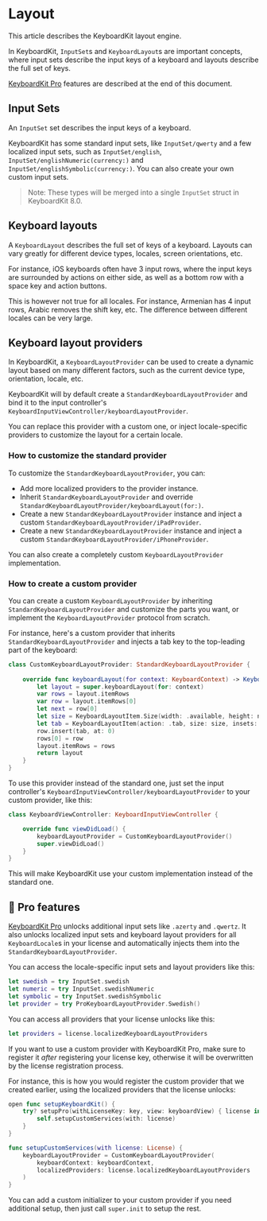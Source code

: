 # Layout

This article describes the KeyboardKit layout engine. 

In KeyboardKit, ``InputSet``s and ``KeyboardLayout``s are important concepts, where input sets describe the input keys of a keyboard and layouts describe the full set of keys. 

[KeyboardKit Pro][Pro] features are described at the end of this document.



## Input Sets

An ``InputSet`` set describes the input keys of a keyboard.

KeyboardKit has some standard input sets, like ``InputSet/qwerty`` and a few localized input sets, such as ``InputSet/english``, ``InputSet/englishNumeric(currency:)`` and ``InputSet/englishSymbolic(currency:)``. You can also create your own custom input sets.

> Note: These types will be merged into a single `InputSet` struct in KeyboardKit 8.0. 



## Keyboard layouts

A ``KeyboardLayout`` describes the full set of keys of a keyboard. Layouts can vary greatly for different device types, locales, screen orientations, etc. 

For instance, iOS keyboards often have 3 input rows, where the input keys are surrounded by actions on either side, as well as a bottom row with a space key and action buttons. 

This is however not true for all locales. For instance, Armenian has 4 input rows, Arabic removes the shift key, etc. The difference between different locales can be very large. 



## Keyboard layout providers

In KeyboardKit, a ``KeyboardLayoutProvider`` can be used to create a dynamic layout based on many different factors, such as the current device type, orientation, locale, etc. 

KeyboardKit will by default create a ``StandardKeyboardLayoutProvider`` and bind it to the input controller's ``KeyboardInputViewController/keyboardLayoutProvider``. 

You can replace this provider with a custom one, or inject locale-specific providers to customize the layout for a certain locale.


### How to customize the standard provider

To customize the ``StandardKeyboardLayoutProvider``, you can:

* Add more localized providers to the provider instance. 
* Inherit ``StandardKeyboardLayoutProvider`` and override ``StandardKeyboardLayoutProvider/keyboardLayout(for:)``.
* Create a new ``StandardKeyboardLayoutProvider`` instance and inject a custom ``StandardKeyboardLayoutProvider/iPadProvider``.
* Create a new ``StandardKeyboardLayoutProvider`` instance and inject a custom ``StandardKeyboardLayoutProvider/iPhoneProvider``.

You can also create a completely custom ``KeyboardLayoutProvider`` implementation.


### How to create a custom provider

You can create a custom ``KeyboardLayoutProvider`` by inheriting ``StandardKeyboardLayoutProvider`` and customize the parts you want, or implement the ``KeyboardLayoutProvider`` protocol from scratch.

For instance, here's a custom provider that inherits ``StandardKeyboardLayoutProvider`` and injects a tab key to the top-leading part of the keyboard:

```swift
class CustomKeyboardLayoutProvider: StandardKeyboardLayoutProvider {
    
    override func keyboardLayout(for context: KeyboardContext) -> KeyboardLayout {
        let layout = super.keyboardLayout(for: context)
        var rows = layout.itemRows
        var row = layout.itemRows[0]
        let next = row[0]
        let size = KeyboardLayoutItem.Size(width: .available, height: next.size.height)
        let tab = KeyboardLayoutItem(action: .tab, size: size, insets: next.insets)
        row.insert(tab, at: 0)
        rows[0] = row
        layout.itemRows = rows
        return layout
    }
}
```

To use this provider instead of the standard one, just set the input controller's ``KeyboardInputViewController/keyboardLayoutProvider`` to your custom provider, like this:

```swift
class KeyboardViewController: KeyboardInputViewController {

    override func viewDidLoad() {
        keyboardLayoutProvider = CustomKeyboardLayoutProvider()
        super.viewDidLoad()
    }
}
```

This will make KeyboardKit use your custom implementation instead of the standard one.



## 👑 Pro features

[KeyboardKit Pro][Pro] unlocks additional input sets like `.azerty` and `.qwertz`. It also unlocks localized input sets and keyboard layout providers for all ``KeyboardLocale``s  in your license and automatically injects them into the ``StandardKeyboardLayoutProvider``.

You can access the locale-specific input sets and layout providers like this:

```swift
let swedish = try InputSet.swedish
let numeric = try InputSet.swedishNumeric
let symbolic = try InputSet.swedishSymbolic
let provider = try ProKeyboardLayoutProvider.Swedish()
```

You can access all providers that your license unlocks like this:

```swift
let providers = license.localizedKeyboardLayoutProviders
```

If you want to use a custom provider with KeyboardKit Pro, make sure to register it *after* registering your license key, otherwise it will be overwritten by the license registration process.

For instance, this is how you would register the custom provider that we created earlier, using the localized providers that the license unlocks:

```swift
open func setupKeyboardKit() {
    try? setupPro(withLicenseKey: key, view: keyboardView) { license in
        self.setupCustomServices(with: license)
    }
}

func setupCustomServices(with license: License) {
    keyboardLayoutProvider = CustomKeyboardLayoutProvider(
        keyboardContext: keyboardContext,
        localizedProviders: license.localizedKeyboardLayoutProviders
    )
}
```

You can add a custom initializer to your custom provider if you need additional setup, then just call `super.init` to setup the rest.


[Pro]: https://github.com/KeyboardKit/KeyboardKitPro   
